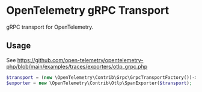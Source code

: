 # OpenTelemetry gRPC Transport

gRPC transport for OpenTelemetry.

## Usage

See https://github.com/open-telemetry/opentelemetry-php/blob/main/examples/traces/exporters/otlp_grpc.php

```php
$transport = (new \OpenTelemetry\Contrib\Grpc\GrpcTransportFactory())->create('http://collector:4317');
$exporter = new \OpenTelemetry\Contrib\Otlp\SpanExporter($transport);
```
